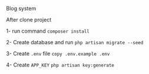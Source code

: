 Blog system

After clone project

1- run command
`composer install`

2- Create database and run 
`php artisan migrate --seed`

3- Create `.env` file
`copy .env.example .env`

4- Create `APP_KEY`
`php artisan key:generate`

